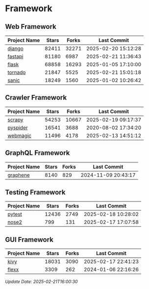 # Framework

## Web Framework
| Project Name | Stars | Forks | Last Commit |
| ------------ | ----- | ----- | ----------- |
| [django](https://github.com/django/django) | 82411 | 32271 | 2025-02-20 15:12:28 |
| [fastapi](https://github.com/fastapi/fastapi) | 81180 | 6987 | 2025-02-21 11:36:43 |
| [flask](https://github.com/pallets/flask) | 68858 | 16293 | 2025-01-05 17:10:00 |
| [tornado](https://github.com/tornadoweb/tornado) | 21847 | 5525 | 2025-02-21 15:01:18 |
| [sanic](https://github.com/sanic-org/sanic) | 18249 | 1560 | 2025-01-02 10:26:42 |

## Crawler Framework
| Project Name | Stars | Forks | Last Commit |
| ------------ | ----- | ----- | ----------- |
| [scrapy](https://github.com/scrapy/scrapy) | 54253 | 10667 | 2025-02-19 09:17:37 |
| [pyspider](https://github.com/binux/pyspider) | 16541 | 3688 | 2020-08-02 17:34:20 |
| [webmagic](https://github.com/code4craft/webmagic) | 11496 | 4178 | 2025-02-13 14:51:12 |

## GraphQL Framework
| Project Name | Stars | Forks | Last Commit |
| ------------ | ----- | ----- | ----------- |
| [graphene](https://github.com/graphql-python/graphene) | 8140 | 829 | 2024-11-09 20:43:17 |

## Testing Framework
| Project Name | Stars | Forks | Last Commit |
| ------------ | ----- | ----- | ----------- |
| [pytest](https://github.com/pytest-dev/pytest) | 12436 | 2749 | 2025-02-18 10:28:02 |
| [nose2](https://github.com/nose-devs/nose2) | 799 | 131 | 2025-02-17 17:07:58 |

## GUI Framework
| Project Name | Stars | Forks | Last Commit |
| ------------ | ----- | ----- | ----------- |
| [kivy](https://github.com/kivy/kivy) | 18031 | 3090 | 2025-02-17 22:41:23 |
| [flexx](https://github.com/flexxui/flexx) | 3309 | 262 | 2024-01-06 22:16:26 |

*Update Date: 2025-02-21T16:00:30*